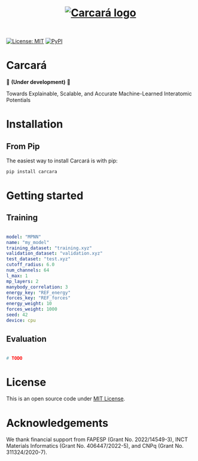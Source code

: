 <h1 align="center" style="margin-top:20px; margin-bottom:50px;">

<a href="https://github.com/seixasgroup/carcara" target="_blank" rel="noopener noreferrer">
  <picture>
    <source srcset="https://raw.githubusercontent.com/seixasgroup/carcara/refs/heads/main/logo/logo_dark.png" media="(prefers-color-scheme: dark)">
    <source srcset="https://raw.githubusercontent.com/seixasgroup/carcara/refs/heads/main/logo/logo_light.png" media="(prefers-color-scheme: light)">
    <img src="https://raw.githubusercontent.com/seixasgroup/carcara/refs/heads/main/logo/logo_light.png" alt="Carcará logo" style="height: auto; width: auto; max-height: 100px;">
  </picture>
</a>
</h1> 

[![License: MIT](https://img.shields.io/github/license/seixasgroup/carcara?color=green&style=for-the-badge)](LICENSE)    [![PyPI](https://img.shields.io/pypi/v/carcara?color=red&style=for-the-badge)](https://pypi.org/project/carcara/)

# Carcará

🚧 **(Under development)** 🚧

Towards Explainable, Scalable, and Accurate Machine-Learned Interatomic Potentials

# Installation

## From Pip
The easiest way to install Carcará is with pip:

```python
pip install carcara
```

# Getting started

## Training

```yaml

model: "MPNN"
name: "my_model"
training_dataset: "training.xyz"
validation_dataset: "validation.xyz"
test_dataset: "test.xyz"
cutoff_radius: 6.0
num_channels: 64
l_max: 1
mp_layers: 2
manybody_correlation: 3
energy_key: "REF_energy"
forces_key: "REF_forces"
energy_weight: 10
forces_weight: 1000
seed: 42
device: cpu

```

## Evaluation

```python

# TODO

```

# License

This is an open source code under [MIT License](LICENSE).

# Acknowledgements

We thank financial support from FAPESP (Grant No. 2022/14549-3), INCT Materials Informatics (Grant No. 406447/2022-5), and CNPq (Grant No. 311324/2020-7).
